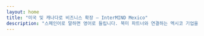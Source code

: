 ```yaml
---
layout: home
title: "미국 및 캐나다로 비즈니스 확장 — InterMIND Mexico"
description: "스페인어로 말하면 영어로 들립니다. 북미 파트너와 연결하는 멕시코 기업을 위한 실시간 번역."
---
```


<HeroSection
  title="**스페인어**로 말하세요. <br>그들은 **영어**로 듣습니다. <br>더 많은 거래를 성사시키세요."
  text="실시간 음성 번역을 통해 멕시코 기업과 미국 및 캐나다 파트너를 연결합니다.">
<NavButton buttonLabel="자세히 알아보기" buttonClass="brand" to="/" />
<NavButton buttonLabel="어시스턴트" buttonClass="alt" to="/chat" eventName="chat_assistant" />
</HeroSection>

<br>
<VideoPlayer src="/promo/demo-en-mx.mp4" />